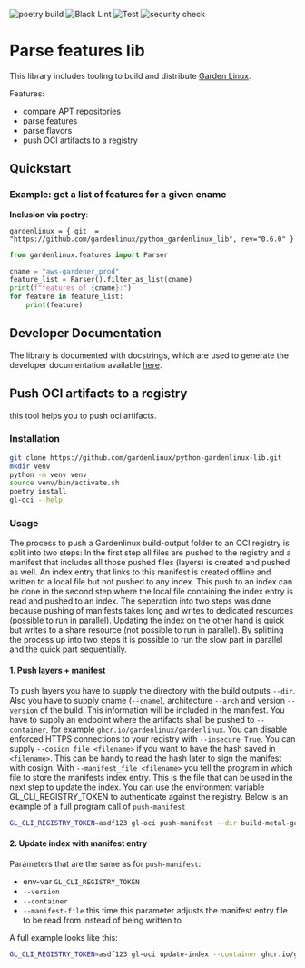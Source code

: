 ![poetry build](https://github.com/gardenlinux/parse_features_lib/actions/workflows/build.yml/badge.svg)
![Black Lint](https://github.com/gardenlinux/parse_features_lib/actions/workflows/black.yml/badge.svg)
![Test](https://github.com/gardenlinux/parse_features_lib/actions/workflows/pytests.yml/badge.svg)
![security check](https://github.com/gardenlinux/parse_features_lib/actions/workflows/bandit.yml/badge.svg)

# Parse features lib

This library includes tooling to build and distribute [Garden Linux](https://github.com/gardenlinux/gardenlinux).

Features:

-   compare APT repositories
-   parse features
-   parse flavors
-   push OCI artifacts to a registry

## Quickstart

### Example: get a list of features for a given cname

**Inclusion via poetry**:

`gardenlinux = { git  = "https://github.com/gardenlinux/python_gardenlinux_lib", rev="0.6.0" }`

```python
from gardenlinux.features import Parser

cname = "aws-gardener_prod"
feature_list = Parser().filter_as_list(cname)
print(f"features of {cname}:")
for feature in feature_list:
    print(feature)
```

## Developer Documentation

The library is documented with docstrings, which are used to generate the developer documentation available [here](https://gardenlinux.github.io/python-gardenlinux-lib/).

## Push OCI artifacts to a registry

this tool helps you to push oci artifacts.

### Installation

```bash
git clone https://github.com/gardenlinux/python-gardenlinux-lib.git
mkdir venv
python -m venv venv
source venv/bin/activate.sh
poetry install
gl-oci --help
```

### Usage

The process to push a Gardenlinux build-output folder to an OCI registry is split into two steps: In the first step all files are pushed to the registry and a manifest that includes all those pushed files (layers) is created and pushed as well. An index entry that links to this manifest is created offline and written to a local file but not pushed to any index. This push to an index can be done in the second step where the local file containing the index entry is read and pushed to an index. The seperation into two steps was done because pushing of manifests takes long and writes to dedicated resources (possible to run in parallel). Updating the index on the other hand is quick but writes to a share resource (not possible to run in parallel). By splitting the process up into two steps it is possible to run the slow part in parallel and the quick part sequentially.

#### 1. Push layers + manifest

To push layers you have to supply the directory with the build outputs `--dir`. Also you have to supply cname (`--cname`), architecture `--arch` and version `--version` of the build. This information will be included in the manifest. You have to supply an endpoint where the artifacts shall be pushed to `--container`, for example `ghcr.io/gardenlinux/gardenlinux`. You can disable enforced HTTPS connections to your registry with `--insecure True`. You can supply `--cosign_file <filename>` if you want to have the hash saved in `<filename>`. This can be handy to read the hash later to sign the manifest with cosign. With `--manifest_file <filename>` you tell the program in which file to store the manifests index entry. This is the file that can be used in the next step to update the index. You can use the environment variable GL_CLI_REGISTRY_TOKEN to authenticate against the registry. Below is an example of a full program call of `push-manifest`

```bash
GL_CLI_REGISTRY_TOKEN=asdf123 gl-oci push-manifest --dir build-metal-gardener_prod --container ghcr.io/gardenlinux/gl-oci --arch amd64 --version 1592.1 --cname metal-gardener_prod --cosign_file digest --manifest_file oci_manifest_entry_metal.json
```

#### 2. Update index with manifest entry

Parameters that are the same as for `push-manifest`:

-   env-var `GL_CLI_REGISTRY_TOKEN`
-   `--version`
-   `--container`
-   `--manifest-file` this time this parameter adjusts the manifest entry file to be read from instead of being written to

A full example looks like this:

```bash
GL_CLI_REGISTRY_TOKEN=asdf123 gl-oci update-index --container ghcr.io/gardenlinux/gl-oci --version 1592.1 --manifest_file oci_manifest_entry_metal.json
```
